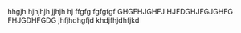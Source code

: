 hhgjh
hjhjhjh
jjhjh
hj
ffgfg
fgfgfgf
GHGFHJGHFJ
HJFDGHJFGJGHFG
FHJGDHFGDG
jhfjhdhgfjd
khdjfhjdhfjkd
